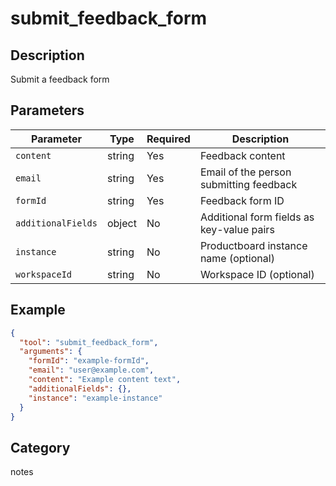 # submit_feedback_form

## Description

Submit a feedback form

## Parameters

| Parameter          | Type   | Required | Description                               |
| ------------------ | ------ | -------- | ----------------------------------------- |
| `content`          | string | Yes      | Feedback content                          |
| `email`            | string | Yes      | Email of the person submitting feedback   |
| `formId`           | string | Yes      | Feedback form ID                          |
| `additionalFields` | object | No       | Additional form fields as key-value pairs |
| `instance`         | string | No       | Productboard instance name (optional)     |
| `workspaceId`      | string | No       | Workspace ID (optional)                   |

## Example

```json
{
  "tool": "submit_feedback_form",
  "arguments": {
    "formId": "example-formId",
    "email": "user@example.com",
    "content": "Example content text",
    "additionalFields": {},
    "instance": "example-instance"
  }
}
```

## Category

notes

